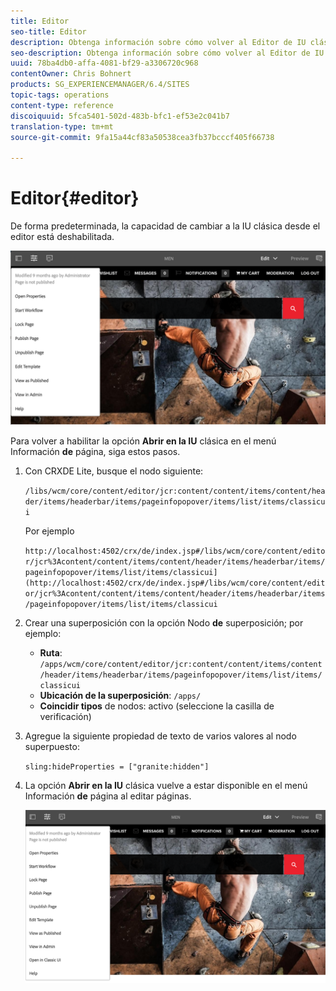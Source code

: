 ```yaml
---
title: Editor
seo-title: Editor
description: Obtenga información sobre cómo volver al Editor de IU clásica.
seo-description: Obtenga información sobre cómo volver al Editor de IU clásica.
uuid: 78ba4db0-affa-4081-bf29-a3306720c968
contentOwner: Chris Bohnert
products: SG_EXPERIENCEMANAGER/6.4/SITES
topic-tags: operations
content-type: reference
discoiquuid: 5fca5401-502d-483b-bfc1-ef53e2c041b7
translation-type: tm+mt
source-git-commit: 9fa15a44cf83a50538cea3fb37bcccf405f66738

---
```



# Editor{#editor}

De forma predeterminada, la capacidad de cambiar a la IU clásica desde el editor está deshabilitada.

![chlimage_1-9](assets/chlimage_1-9.png)

Para volver a habilitar la opción **Abrir en la IU** clásica en el menú Información **de** página, siga estos pasos.

1. Con CRXDE Lite, busque el nodo siguiente:

   `/libs/wcm/core/content/editor/jcr:content/content/items/content/header/items/headerbar/items/pageinfopopover/items/list/items/classicui`

   Por ejemplo

   `http://localhost:4502/crx/de/index.jsp#/libs/wcm/core/content/editor/jcr%3Acontent/content/items/content/header/items/headerbar/items/pageinfopopover/items/list/items/classicui](http://localhost:4502/crx/de/index.jsp#/libs/wcm/core/content/editor/jcr%3Acontent/content/items/content/header/items/headerbar/items/pageinfopopover/items/list/items/classicui`

1. Crear una superposición con la opción Nodo **de** superposición; por ejemplo:

   * **Ruta**: `/apps/wcm/core/content/editor/jcr:content/content/items/content/header/items/headerbar/items/pageinfopopover/items/list/items/classicui`
   * **Ubicación de la superposición**: `/apps/`
   * **Coincidir tipos** de nodos: activo (seleccione la casilla de verificación)

1. Agregue la siguiente propiedad de texto de varios valores al nodo superpuesto:

   `sling:hideProperties = ["granite:hidden"]`

1. La opción **Abrir en la IU** clásica vuelve a estar disponible en el menú Información **de** página al editar páginas.

   ![chlimage_1-10](assets/chlimage_1-10.png)

